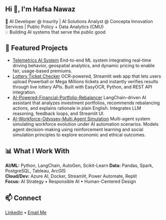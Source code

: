 ## Hi 👋, I'm Hafsa Nawaz
🎯 AI Developer @ Insurity | AI Solutions Analyst @ Concepta Innovation Services | Public Policy + Data Analytics (CMU)  
💡 Building AI systems that serve the public good

## 🚀 Featured Projects
-  [Telemetrics AI System](https://github.com/hnawaz2025/Telemetra)
   End-to-end ML system integrating real-time driving behavior, geospatial analytics, and dynamic pricing to enable fair, usage-based premiums.
-  [Lottery Ticket Checker](https://github.com/hnawaz2025/LuckySnap)
   OCR-powered, Streamlit web app that lets users upload Powerball or Mega Millions tickets and instantly verifies results through live lottery APIs. Built with EasyOCR, Python, and REST API        integration.
-  [AI-Powered-Financial-Portfolio-Rebalancer](https://github.com/hnawaz2025/AI-Powered-Financial-Portfolio-Rebalancer-)
   LangChain-driven AI assistant that analyzes investment portfolios, recommends rebalancing actions, and explains rationale in plain English. Integrates LLM reasoning, feedback loops, and          Streamlit UI.
-  [AI-Workforce-Odyssey-Multi Agent Simulation](https://github.com/hnawaz2025/AI-Workforce-Odyssey---Multi-Agent-Simulation)
  Multi-agent system simulating workforce evolution under AI automation scenarios. Models agent decision-making using reinforcement learning and social simulation principles to explore economic    and ethical outcomes.

## 📊 What I Work With
**AI/ML:** Python, LangChain, AutoGen, Scikit-Learn
**Data:** Pandas, Spark, PostgreSQL, Tableau, ArcGIS  
**Cloud/Dev:** Azure AI, Docker, Streamlit, Power Automate, Replit  
**Focus:** AI Strategy • Responsible AI • Human-Centered Design

## 📫 Connect
[LinkedIn](https://www.linkedin.com/in/hafsanawaz2000/) • [Email Me](hafsanawaz10@hotmail.com)
